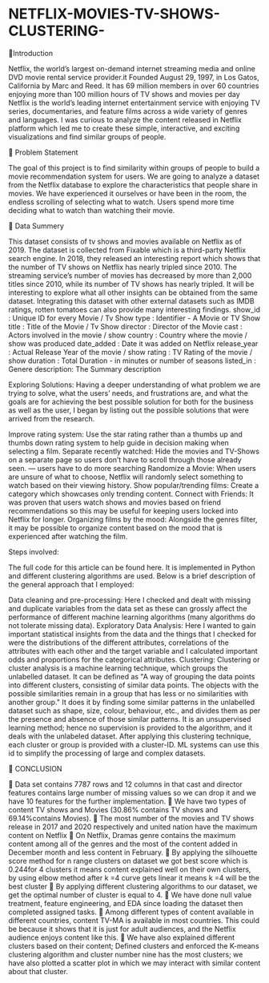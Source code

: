 # NETFLIX-MOVIES-TV-SHOWS-CLUSTERING-
📖Introduction

Netflix, the world’s largest on-demand internet streaming media and online DVD movie rental service provider.it Founded August 29, 1997, in Los Gatos, California by Marc and Reed. It has 69 million members in over 60 countries enjoying more than 100 million hours of TV shows and movies per day Netflix is the world’s leading internet entertainment service with enjoying TV series, documentaries, and feature films across a wide variety of genres and languages. I was curious to analyze the content released in Netflix platform which led me to create these simple, interactive, and exciting visualizations and find similar groups of people.

📖 Problem Statement

The goal of this project is to find similarity within groups of people to build a movie recommendation system for users. We are going to analyze a dataset from the Netflix database to explore the characteristics that people share in movies. We have experienced it ourselves or have been in the room, the endless scrolling of selecting what to watch. Users spend more time deciding what to watch than watching their movie.

📖 Data Summery

This dataset consists of tv shows and movies available on Netflix as of 2019. The dataset is collected from Fixable which is a third-party Netflix search engine. In 2018, they released an interesting report which shows that the number of TV shows on Netflix has nearly tripled since 2010. The streaming service’s number of movies has decreased by more than 2,000 titles since 2010, while its number of TV shows has nearly tripled. It will be interesting to explore what all other insights can be obtained from the same dataset. Integrating this dataset with other external datasets such as IMDB ratings, rotten tomatoes can also provide many interesting findings.
show_id : Unique ID for every Movie / Tv Show
type : Identifier - A Movie or TV Show
title : Title of the Movie / Tv Show
director : Director of the Movie
cast : Actors involved in the movie / show
country : Country where the movie / show was produced
date_added : Date it was added on Netflix
release_year : Actual Release Year of the movie / show
rating : TV Rating of the movie / show
duration : Total Duration - in minutes or number of seasons
listed_in : Genere
description: The Summary description

Exploring Solutions:
Having a deeper understanding of what problem we are trying to solve, what the users’ needs, and frustrations are, and what the goals are for achieving the best possible solution for both for the business as well as the user, I began by listing out the possible solutions that were arrived from the research.

Improve rating system: Use the star rating rather than a thumbs up and thumbs down rating system to help guide in decision making when selecting a film.
Separate recently watched: Hide the movies and TV-Shows on a separate page so users don’t have to scroll through those already seen. — users have to do more searching
Randomize a Movie: When users are unsure of what to choose, Netflix will randomly select something to watch based on their viewing history.
Show popular/trending films: Create a category which showcases only trending content.
Connect with Friends: It was proven that users watch shows and movies based on friend recommendations so this may be useful for keeping users locked into Netflix for longer.
Organizing films by the mood: Alongside the genres filter, it may be possible to organize content based on the mood that is experienced after watching the film.

Steps involved:

The full code for this article can be found here. It is implemented in Python and different clustering algorithms are used. Below is a brief description of the general approach that I employed:

Data cleaning and pre-processing: Here I checked and dealt with missing and duplicate variables from the data set as these can grossly affect the performance of different machine learning algorithms (many algorithms do not tolerate missing data).
Exploratory Data Analysis: Here I wanted to gain important statistical insights from the data and the things that I checked for were the distributions of the different attributes, correlations of the attributes with each other and the target variable and I calculated important odds and proportions for the categorical attributes.
Clustering: Clustering or cluster analysis is a machine learning technique, which groups the unlabelled dataset. It can be defined as "A way of grouping the data points into different clusters, consisting of similar data points. The objects with the possible similarities remain in a group that has less or no similarities with another group." It does it by finding some similar patterns in the unlabelled dataset such as shape, size, colour, behaviour, etc., and divides them as per the presence and absence of those similar patterns. It is an unsupervised learning method; hence no supervision is provided to the algorithm, and it deals with the unlabeled dataset. After applying this clustering technique, each cluster or group is provided with a cluster-ID. ML systems can use this id to simplify the processing of large and complex datasets.


📖 CONCLUSION 

	Data set contains 7787 rows and 12 columns in that cast and director features contains large number of missing values so we can drop it and we have 10 features for the further implementation.
	 We have two types of content TV shows and Movies (30.86% contains TV shows and 69.14%contains Movies).
	The most number of the movies and TV shows release in 2017 and 2020 respectively and united nation have the maximum content on Netflix 
	On Netflix, Dramas genre contains the maximum content among all of the genres and the most of the content added in December month and less content in February.
	By applying the silhouette score method for n range clusters on dataset we got best score which is 0.244for 4 clusters it means content explained well on their own clusters, by using elbow method after k =4 curve gets linear it means k =4 will be the best cluster 
	By applying different clustering algorithms to our dataset, we get the optimal number of cluster is equal to 4.
	We have done null value treatment, feature engineering, and EDA since loading the dataset then completed assigned tasks. 
	Among different types of content available in different countries, content TV-MA is available in most countries. This could be because it shows that it is just for adult audiences, and the Netflix audience enjoys content like this. 
	We have also explained different clusters based on their content; Defined clusters and enforced the K-means clustering algorithm and cluster number nine has the most clusters; we have also plotted a scatter plot in which we may interact with similar content about that cluster.
